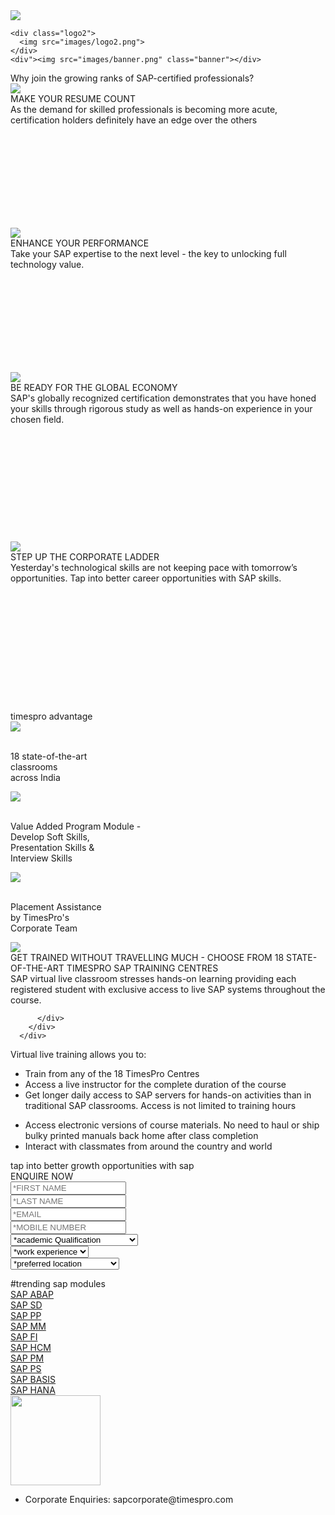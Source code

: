 <!DOCTYPE html PUBLIC "-//W3C//DTD XHTML 1.0 Transitional//EN" "http://www.w3.org/TR/xhtml1/DTD/xhtml1-transitional.dtd">
<html xmlns="http://www.w3.org/1999/xhtml">
<head>
<meta http-equiv="Content-Type" content="text/html; charset=utf-8" />
<title>UI Test</title>
<link href="https://fonts.googleapis.com/css?family=Open+Sans:300,400,600,700,800" rel="stylesheet">
<link rel="shortcut icon" href="http://www.timespro.com/images/favicon.ico" type="image/x-icon">
<link rel="stylesheet" href="font-awesome/css/font-awesome.min.css" type="text/css">
<link rel="stylesheet" href="css/bootstrap.css">
<link rel="stylesheet" href="css/bootstrap.min.css">
<link rel="stylesheet" type="text/css" href="css/style.css">

</head>

<body>
<div class="continer-fluid">
<div class="bmenu"><img src="images/bmenu.png" alt=""></div>
  <div class="banner-outer">
    <div class="logo1">
      <a href="index.php"><img src="images/logo.png"></a>
    </div>
    
    <div class="logo2">
      <img src="images/logo2.png">
    </div>
    <div"><img src="images/banner.png" class="banner"></div>
  </div>
</div>
<div class="continer-fluid section1">
  <div class="container">
    <div class="row">
      <div class="col-xs-12">
        <div class="title">Why join the growing ranks of SAP-certified professionals?</div>
      </div>
    </div>
    <div class="row">
      <div class="col-xs-12 col-sm-6">
        <div class="block bock1" data-mh="section1" style="height: 231px;">
          <div class="icon icon-left hvr-shrink"><img src="images/icon1.png"></div>
          <div class="heading">MAKE YOUR RESUME COUNT</div>
          <div class="desc">
            As the demand for skilled professionals is 
            becoming more acute, certification holders 
            definitely have an edge over the others
          </div>
        </div>
      </div>
      <div class="col-xs-12 col-sm-6">
        <div class="block bock1" data-mh="section1" style="height: 231px;">
          <div class="icon icon-right hvr-shrink"><img src="images/icon2.png"></div>
          <div class="heading">ENHANCE YOUR 
           PERFORMANCE</div>
          <div class="desc">
            Take your SAP expertise to the next level - 
            the key to unlocking full technology value.
          </div>
        </div>
      </div>
    </div>
    <div class="row">
      <div class="col-xs-12 col-sm-6">
        <div class="block bock1" data-mh="section1" style="height: 271px;">
          <div class="icon icon-left hvr-shrink"><img src="images/icon3.png"></div>
          <div class="heading">BE READY FOR THE GLOBAL ECONOMY</div>
          <div class="desc">
            SAP's  globally recognized certification
            demonstrates that you have honed your skills 
            through rigorous study as well as hands-on 
            experience in your chosen field.
          </div>
        </div>
      </div>
      <div class="col-xs-12 col-sm-6">
        <div class="block bock1" data-mh="section1" style="height: 271px;">
          <div class="icon icon-right hvr-shrink"><img src="images/icon4.png"></div>
          <div class="heading">STEP UP THE CORPORATE LADDER</div>
          <div class="desc">
            Yesterday's technological skills are not keeping
            pace with tomorrow’s opportunities. 
            Tap into better career opportunities with SAP skills.
          </div>
        </div>
      </div>
    </div>
  </div>
</div>

<div class="continer-fluid section2">
  <div class="container">
    <div class="row">
      <div class="col-xs-12 title-outer">
        <div class="title">timespro advantage</div>
      </div>
    </div>
    <div class="row">
      <div class="col-xs-12 col-sm-4">
        <img src="images/icon5.png"><br><br>
        <p class="desc">18 state-of-the-art<br>
          classrooms<br>
          across India</p>
      </div>
      <div class="col-xs-12 col-sm-4">
        <img src="images/icon6.png"><br><br>
        <p class="desc">Value Added Program Module -<br>
          Develop Soft Skills, <br>
          Presentation Skills &amp; <br>
          Interview Skills</p>
      </div>
      <div class="col-xs-12 col-sm-4">
        <img src="images/icon7.png"><br><br>
        <p class="desc">Placement Assistance<br>
          by TimesPro's <br>
          Corporate Team</p>
      </div>
    </div>
  </div>
</div>

<div class="container-fluid section3">
<div class="container">
<div class="col-xs-12 col-sm-8">
        <div class="block bock1" data-mh="section1" style="">
          <div class="icon icon-right1"><img src="images/icon8.png"></div>
          <div class="heading">GET TRAINED WITHOUT TRAVELLING MUCH -
CHOOSE FROM 18 STATE-OF-THE-ART 
TIMESPRO SAP TRAINING CENTRES</div>
          <div class="desc">
SAP virtual live classroom stresses hands-on learning providing each
registered student with exclusive access to live SAP systems
throughout the course.

          </div>
        </div>
      </div>
</div>	
</div>

<div class="container-fluid section4">
<div class="container VirtualTrainning">
<div class="col-md-12 col-xs-12 heading">Virtual live training allows you to:</div>
<div class="col-md-6 col-xs-12 VBot">
<ul>
<li>Train from any of the 18 TimesPro Centres</li>
<li>Access a live instructor for the complete duration of the course</li>
<li>Get longer daily access to SAP servers for hands-on activities than in
traditional SAP classrooms. Access is not limited to training hours</li>
</ul>
</div>
<div class="col-md-6 col-xs-12 VBot">
<ul>
<li>Access electronic versions of course materials.
No need to haul or ship bulky printed manuals back home after class completion</li>
<li>Interact with classmates from around the country and world</li>
</ul>
</div>
</div>	
</div>


<div class="container-fluid section5" id="Form">
<div class="heading">tap into better growth opportunities with sap</div>
<div class="container EnquireNow">
  <form action="insert.php" method="post">
    <div class="heading1">ENQUIRE NOW</div>
    <div class="col-md-6 col-xs-12"><input name="first_name" id="first_name" placeholder="*FIRST NAME" class="field" type="text"></div>
    <div class="col-md-6 col-xs-12"><input name="last_name" id="last_name" placeholder="*LAST NAME" class="field" type="text"></div>
    <div class="col-md-6 col-xs-12"><input name="email" id="email" placeholder="*EMAIL" class="field" type="text"></div>
    <div class="col-md-6 col-xs-12"><input name="mobile" id="mobile" placeholder="*MOBILE NUMBER" class="field" maxlength="10" type="text"></div>
    <div class="col-md-6 col-xs-12">
      <select class="field1" name="qualification" id="qualification">
        <option value="" selected="" disabled="" hidden="">*academic Qualification</option>
        <option value="Diploma">Diploma</option>
        <option value="Computer Graduate">Computer Graduate</option>
        <option value="Science Graduate">Science Graduate</option>
        <option value="Commerce Graduate">Commerce Graduate</option>
        <option value="Post Graduate in Computers">Post Graduate in Computers</option>
        <option value="Post Graduate in Management">Post Graduate in Management</option>
        <option value="Others">Others</option>
      </select>
    </div>
    <div class="col-md-6 col-xs-12">
      <select class="field1" name="work_experience" id="work_experience">
        <option value="" selected="" disabled="" hidden="">*work experience</option>
        <option value="Fresher">Fresher</option>
        <option value="1-2 years">1-2 years</option>
        <option value="2-6 Years">2-6 Years</option>
       <!-- <option value="More than 6 years">More than 6 years</option> -->
      </select>
    </div>
    <div class="col-md-6 col-xs-12">
      <select class="field1" name="preferred_location" id="preferred_location">
        <option value="" selected="" disabled="" hidden="">*preferred location</option>
        <option value="2">Ahmedabad</option>
        <option value="28">Bangalore -Koramangala</option>
        <option value="4">Bhubaneshwar</option>
        <option value="24">Chennai - T Nagar</option>
        <option value="7">Cochin</option>
        <option value="8">Coimbatore</option>
        <option value="9">Hyderabad - Banjara Hills</option>
        <option value="10">Indore</option>
        <option value="11">Jaipur </option>
        <option value="12">Kolkata</option>
        <option value="13">Lucknow </option>
        <option value="15">Mumbai - Andheri</option>
        <option value="22">Mumbai - Thane</option>        
        <option value="14">Nagpur </option>
       <!--<option value="17">New Delhi - Motinagar</option>-->
        <option value="18">New Delhi - South Ext</option>
        <option value="19">New Delhi - Preet Vihar</option>

        <option value="20">Patna</option>
        <option value="23">Pune</option>
        <!-- <option value="34">Gurgaon</option>
        <option value="26">Noida</option> -->
      </select>
    </div>
    <div class="col-md-6 col-xs-12">
   		 <!-- <input type="text" name="interested_module" id="interested_module" placeholder="*sap module interested in" class="field" /> -->
   		<select class="field1" name="interested_module" id="interested_module">
	        <option value="" selected="" disabled="" hidden="">*sap module interested in</option>        
	        <option value="SAP ABAP">SAP ABAP</option>
	        <option value="SAP SD">SAP SD</option>        
	        <option value="SAP PP">SAP PP</option>       
	        <option value="SAP MM">SAP MM</option>
	        <option value="SAP FI">SAP FI</option>      
	        <option value="SAP HCM">SAP HCM</option>
	        <option value="SAP PM">SAP PM</option>
          <option value="SAP PS">SAP PS</option>
          <option value="SAP BASIS">SAP BASIS</option>
	        <option value="SAP HANA">SAP HANA</option>
	        <option value="Others">Others* </option>	        
	    </select>
    </div>
    <!-- <div class="col-md-6 col-xs-12">
      <input type="date" name="date" id="date"  class="field1">
    </div> -->
    <div class="col-md-6 col-xs-12 Other">
      <input name="interested_module_other" value="" id="interested_module_other" class="field" placeholder="*sap module interested in" type="text">
    </div>
    <div class="col-md-6 col-xs-12 checkbox_css">
      <input name="check" id="check" value="" checked="" type="checkbox">I agree to receive sms/mailer from Times Pro<br>
    </div>
    
    <div class="col-xs-12 btn_submit_outer ">
    	<input name="btn_submit" id="btn_submit" value="Submit Now" type="submit">
    </div>
  </form>
</div>
</div>

<div class="container-fluid section6" id="Modules">
<div class="heading"><span>#trending sap modules</span></div>
  <div class="container">
      <div class="col-xs-12 Sec6">
        <div class="col-xs-12 col-sm-1 Button1"></div>
        <div class="col-xs-12 col-sm-2 Button1"><a href="SAP-ABAP.php">SAP ABAP</a></div>
        <div class="col-xs-12 col-sm-2 Button"><a href="SAP-SD.php">SAP SD</a></div>
        <div class="col-xs-12 col-sm-2 Button1"><a href="SAP-PP.php">SAP PP</a></div>
        <div class="col-xs-12 col-sm-2 Button"><a href="SAP-MM.php">SAP MM</a></div>      
        <div class="col-xs-12 col-sm-2 Button1"><a href="SAP-FI.php">SAP FI</a></div>
      </div>
      <div class="col-xs-12 Sec6">
        <div class="col-xs-12 col-sm-1 Button"></div>
        <div class="col-xs-12 col-sm-2 Button"><a href="SAP-HCM.php">SAP HCM</a></div>
        <div class="col-xs-12 col-sm-2 Button1"><a href="SAP-PM.php">SAP PM</a></div>
        <div class="col-xs-12 col-sm-2 Button"><a href="SAP-PS.php">SAP PS</a></div>     
        <div class="col-xs-12 col-sm-2 Button1"><a href="SAP-BASIS.php">SAP BASIS</a></div>
        <div class="col-xs-12 col-sm-2 Button"><a href="SAP-HANA.php">SAP HANA</a></div>
      </div>
  </div>
</div>

<div class="container-fluid footer">
<div class="col-md-2 col-xs-12 text-center"><img src="images/logo3.png" alt="" width="144"></div>
<div class="col-md-8 col-xs-12 text-center FooterNav">
<ul>
<li><a>Corporate Enquiries: sapcorporate@timespro.com </a></li>
</ul>     
</div>
<div class="col-md-2 col-xs-12 text-center"><img src="images/logo4.png" alt=""></div>
</div>


</body>
</html>
